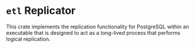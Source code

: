 # `etl` Replicator

This crate implements the replication functionality for PostgreSQL within an executable that is designed
to act as a long-lived process that performs logical replication.